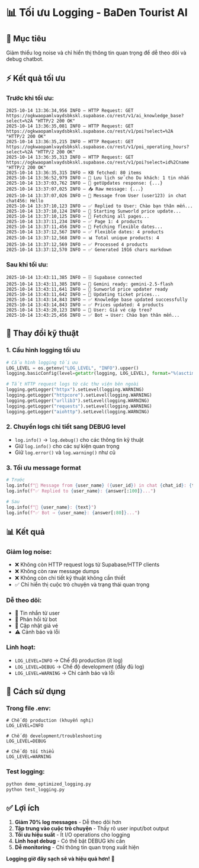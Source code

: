 # 📊 Tối ưu Logging - BaDen Tourist AI

## 🎯 Mục tiêu
Giảm thiểu log noise và chỉ hiển thị thông tin quan trọng để dễ theo dõi và debug chatbot.

## ⚡ Kết quả tối ưu

### Trước khi tối ưu:
```
2025-10-14 13:36:34,956 INFO — HTTP Request: GET https://ogkwaopamlvaydsbkskl.supabase.co/rest/v1/ai_knowledge_base?select=%2A "HTTP/2 200 OK"
2025-10-14 13:36:35,081 INFO — HTTP Request: GET https://ogkwaopamlvaydsbkskl.supabase.co/rest/v1/poi?select=%2A "HTTP/2 200 OK"
2025-10-14 13:36:35,215 INFO — HTTP Request: GET https://ogkwaopamlvaydsbkskl.supabase.co/rest/v1/poi_operating_hours?select=%2A "HTTP/2 200 OK"
2025-10-14 13:36:35,313 INFO — HTTP Request: GET https://ogkwaopamlvaydsbkskl.supabase.co/rest/v1/poi?select=id%2Cname "HTTP/2 200 OK"
2025-10-14 13:36:35,315 INFO — KB fetched: 80 items
2025-10-14 13:36:52,979 INFO — 💬 Lưu lịch sử cho Du khách: 1 tin nhắn
2025-10-14 13:37:03,762 INFO — 📡 getUpdates response: {...}
2025-10-14 13:37:07,025 INFO — 📥 Raw message: {...}
2025-10-14 13:37:07,026 INFO — 📨 Message from User (user123) in chat chat456: Hello
2025-10-14 13:37:10,123 INFO — ✅ Replied to User: Chào bạn thân mến...
2025-10-14 13:37:10,124 INFO — 🚀 Starting Sunworld price update...
2025-10-14 13:37:10,125 INFO — 📄 Fetching all pages...
2025-10-14 13:37:11,234 INFO — ✅ Page 1: 4 products
2025-10-14 13:37:11,456 INFO — 📅 Fetching flexible dates...
2025-10-14 13:37:12,567 INFO — ✅ Flexible dates: 4 products
2025-10-14 13:37:12,568 INFO — 📊 Total unique products: 4
2025-10-14 13:37:12,569 INFO — ✅ Processed 4 products
2025-10-14 13:37:12,570 INFO — ✅ Generated 1916 chars markdown
```

### Sau khi tối ưu:
```
2025-10-14 13:43:11,385 INFO — 🗄️ Supabase connected
2025-10-14 13:43:11,385 INFO — 🤖 Gemini ready: gemini-2.5-flash
2025-10-14 13:43:11,641 INFO — 🎫 Sunworld price updater ready
2025-10-14 13:43:11,642 INFO — 🔄 Updating ticket prices...
2025-10-14 13:43:14,843 INFO — ✅ Knowledge base updated successfully
2025-10-14 13:43:14,843 INFO — ✅ Prices updated: 4 products
2025-10-14 13:43:20,123 INFO — 📨 User: Giá vé cáp treo?
2025-10-14 13:43:25,456 INFO — ✅ Bot → User: Chào bạn thân mến...
```

## 🔧 Thay đổi kỹ thuật

### 1. Cấu hình logging tối ưu
```python
# Cấu hình logging tối ưu
LOG_LEVEL = os.getenv("LOG_LEVEL", "INFO").upper()
logging.basicConfig(level=getattr(logging, LOG_LEVEL), format="%(asctime)s %(levelname)s — %(message)s")

# Tắt HTTP request logs từ các thư viện bên ngoài
logging.getLogger("httpx").setLevel(logging.WARNING)
logging.getLogger("httpcore").setLevel(logging.WARNING)
logging.getLogger("urllib3").setLevel(logging.WARNING)
logging.getLogger("requests").setLevel(logging.WARNING)
logging.getLogger("aiohttp").setLevel(logging.WARNING)
```

### 2. Chuyển logs chi tiết sang DEBUG level
- `log.info()` → `log.debug()` cho các thông tin kỹ thuật
- Giữ `log.info()` cho các sự kiện quan trọng
- Giữ `log.error()` và `log.warning()` như cũ

### 3. Tối ưu message format
```python
# Trước
log.info(f"📨 Message from {user_name} ({user_id}) in chat {chat_id}: {text}")
log.info(f"✅ Replied to {user_name}: {answer[:100]}...")

# Sau  
log.info(f"📨 {user_name}: {text}")
log.info(f"✅ Bot → {user_name}: {answer[:80]}...")
```

## 📊 Kết quả

### Giảm log noise:
- ❌ Không còn HTTP request logs từ Supabase/HTTP clients
- ❌ Không còn raw message dumps
- ❌ Không còn chi tiết kỹ thuật không cần thiết
- ✅ Chỉ hiển thị cuộc trò chuyện và trạng thái quan trọng

### Dễ theo dõi:
- 📨 Tin nhắn từ user
- 🤖 Phản hồi từ bot  
- 🔄 Cập nhật giá vé
- ⚠️ Cảnh báo và lỗi

### Linh hoạt:
- `LOG_LEVEL=INFO` → Chế độ production (ít log)
- `LOG_LEVEL=DEBUG` → Chế độ development (đầy đủ log)
- `LOG_LEVEL=WARNING` → Chỉ cảnh báo và lỗi

## 🚀 Cách sử dụng

### Trong file .env:
```env
# Chế độ production (khuyến nghị)
LOG_LEVEL=INFO

# Chế độ development/troubleshooting
LOG_LEVEL=DEBUG

# Chế độ tối thiểu
LOG_LEVEL=WARNING
```

### Test logging:
```bash
python demo_optimized_logging.py
python test_logging.py
```

## ✅ Lợi ích

1. **Giảm 70% log messages** - Dễ theo dõi hơn
2. **Tập trung vào cuộc trò chuyện** - Thấy rõ user input/bot output
3. **Tối ưu hiệu suất** - Ít I/O operations cho logging
4. **Linh hoạt debug** - Có thể bật DEBUG khi cần
5. **Dễ monitoring** - Chỉ thông tin quan trọng xuất hiện

**Logging giờ đây sạch sẽ và hiệu quả hơn!** 🎯